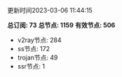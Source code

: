 更新时间2023-03-06 11:44:15

**总订阅: 73**
**总节点: 1159**
**有效节点: 506**
- v2ray节点: 284
- ss节点: 172
- trojan节点: 49
- ssr节点: 1
